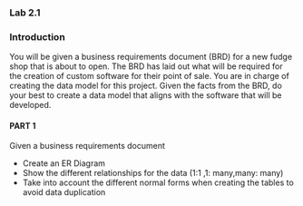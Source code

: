 ### Lab 2.1 

### Introduction
You will be given a business requirements document (BRD) for a new fudge shop that is about to open. The BRD has laid out what will be required for the creation of custom software for their point of sale. You are in charge of creating the data model for this project. Given the facts from the BRD, do your best to create a data model that aligns with the software that will be developed. 

#### PART 1
Given a business requirements document
- Create an ER Diagram
- Show the different relationships for the data (1:1 ,1: many,many: many)
- Take into account the different normal forms when creating the tables to avoid data duplication
